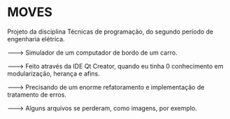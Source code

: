 # MOVES
Projeto da disciplina Técnicas de programação, do segundo período de engenharia elétrica.


---> Simulador de um computador de bordo de um carro.

---> Feito através da IDE Qt Creator, quando eu tinha 0 conhecimento em modularização, herança e afins.

---> Precisando de um enorme refatoramento e implementação de tratamento de erros. 

---> Alguns arquivos se perderam, como imagens, por exemplo.
